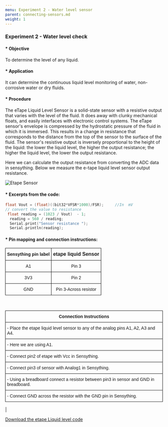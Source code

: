 ```yaml
---
menu: Experiment 2 - Water level sensor
parent: connecting-sensors.md
weight: 1
---
```


### Experiment 2 - Water level check

#### * Objective
To determine the level of any liquid.

#### * Application
It can determine the continuous liquid level monitoring of water, non-corrosive water or dry fluids.

#### * Procedure
The eTape Liquid Level Sensor is a solid-state sensor with a resistive output that varies with the level of the fluid. It does away with clunky mechanical floats, and easily interfaces with electronic control systems. The eTape sensor's envelope is compressed by the hydrostatic pressure of the fluid in which it is immersed. This results in a change in resistance that corresponds to the distance from the top of the sensor to the surface of the fluid. The sensor's resistive output is inversely proportional to the height of the liquid: the lower the liquid level, the higher the output resistance; the higher the liquid level, the lower the output resistance.

Here we can calculate the output resistance from converting the ADC data in sensything. Below we measure the e-tape liquid level sensor output resistance.

![Etape Sensor](images/etape.png)

#### * Excerpts from the code:

```c
float Vout = (float)((bit32*VFSR*1000)/FSR);     //In  mV
// convert the value to resistance
 float reading = (1023 / Vout)  - 1;
  reading = 560 / reading;
  Serial.print("Sensor resistance ");
  Serial.println(reading);
```


#### * Pin mapping and connection instructions:

<style type="text/css">
.tg  {border-collapse:collapse;border-spacing:0;}
.tg td{font-family:Arial, sans-serif;font-size:14px;padding:10px 5px;border-style:solid;border-width:1px;overflow:hidden;word-break:normal;border-color:black;}
.tg th{font-family:Arial, sans-serif;font-size:14px;font-weight:normal;padding:10px 5px;border-style:solid;border-width:1px;overflow:hidden;word-break:normal;border-color:black;}
.tg .tg-baqh{text-align:center;vertical-align:top}
.tg .tg-s268{text-align:left}
.tg .tg-nk0m{font-size:16px;font-family:Tahoma, Geneva, sans-serif !important;;text-align:left;vertical-align:top}
</style>
<table class="tg">
  <tr>
    <th class="tg-s268"><span style="font-weight:bold">Sensything pin label</span></th>
    <th class="tg-nk0m"><span style="font-weight:bold">etape liquid Sensor</span></th>
  </tr>
  <tr>
    <td class="tg-baqh">A1</td>
    <td class="tg-baqh">Pin 3</td>
  </tr>
  <tr>
    <td class="tg-baqh">3V3</td>
    <td class="tg-baqh">Pin 2</td>
  </tr>
  <tr>
    <td class="tg-baqh">GND</td>
    <td class="tg-baqh">Pin 3-Across resistor</td>
  </tr>
</table>

&ensp;

<style type="text/css">
.tg  {border-collapse:collapse;border-spacing:0;}
.tg td{font-family:Arial, sans-serif;font-size:14px;padding:10px 5px;border-style:solid;border-width:1px;overflow:hidden;word-break:normal;border-color:black;}
.tg th{font-family:Arial, sans-serif;font-size:14px;font-weight:normal;padding:10px 5px;border-style:solid;border-width:1px;overflow:hidden;word-break:normal;border-color:black;}
.tg .tg-s6z2{text-align:center}
.tg .tg-0lax{text-align:left;vertical-align:top}
</style>
<table class="tg">
  <tr>
    <th class="tg-s6z2"><span style="font-weight:bold">Connection Instructions</span></th>
  </tr>
  <tr>
    <td class="tg-0lax">- Place the etape liquid level sensor to any of the analog pins A1, A2, A3 and A4.</td>
  </tr>
  <tr>
    <td class="tg-0lax">- Here we are using A1.</td>
  </tr>
  <tr>
    <td class="tg-0lax">- Connect pin2 of etape with Vcc in Sensything.</td>
  </tr>
  <tr>
    <td class="tg-0lax">- Connect pin3 of sensor with Analog1 in Sensything.</td>
  </tr>
  <tr>
    <td class="tg-0lax">- Using a breadboard connect a resistor between pin3 in sensor and GND in breadboard.</td>
  </tr>
  <tr>
    <td class="tg-0lax">- Connect GND across the resistor with the GND pin in Sensything.</td>
  </tr>
</table>  | 

[Download the etape Liquid level code](https://github.com/Protocentral/protocentral_sensything/tree/master/software/Sensything_Arduino/experiments/Analog_Sensors/examples/sensyThing_etape)
